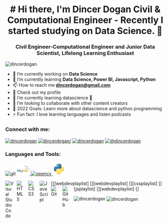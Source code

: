 

<h1 align="center"># Hi there, I'm Dincer Dogan Civil & Computational Engineer - Recently I started studying on Data Science. 👋 </h1>
<h3 align="center">Civil Engineer-Computational Engineer and Junior Data Scientist, Lifelong Learning Enthusiast</h3>

<p align="left"> <img src="https://komarev.com/ghpvc/?username=dincerdogan&label=Profile%20views&color=0e75b6&style=flat" alt="dincerdogan" /> </p>

- 🔭 I’m currently working on **Data Science**
- 🌱 I’m currently learning **Data Science, Power BI, Javascript, Python**
- 📫 How to reach me **dincerdogan@gmail.com**
- 🔭 Check out my profile
- 🌱 I’m currently learning datascience 🤣
- 👯 I’m looking to collaborate with other content creators
- 🥅 2022 Goals: Learn more about datascience and python programming
- ⚡ Fun fact: I love learning languages and listen podcasts

<h3 align="left">Connect with me:</h3>
<p align="left">
<a href="https://twitter.com/DincerDogan81" target="blank"><img align="center" src="https://cdn.jsdelivr.net/npm/simple-icons@3.0.1/icons/twitter.svg" alt="dincerdogan" height="30" width="40" /></a>
<a href="https://www.linkedin.com/in/dincer-dogan-43a03449/" target="blank"><img align="center" src="https://cdn.jsdelivr.net/npm/simple-icons@3.0.1/icons/linkedin.svg" alt="dincerdogan/" height="30" width="40" /></a>
<a href="https://www.kaggle.com/dincerdogan" target="blank"><img align="center" src="https://cdn.jsdelivr.net/npm/simple-icons@3.0.1/icons/kaggle.svg" alt="dincerdogan" height="30" width="40" /></a>
<a href="https://medium.com/@dincerdogan" target="blank"><img align="center" src="https://cdn.jsdelivr.net/npm/simple-icons@3.0.1/icons/medium.svg" alt="@dincerdogan" height="30" width="40" /></a>
</p>

<h3 align="left">Languages and Tools:</h3>
<p 
<a href="https://git-scm.com/" target="_blank"> <img src="https://www.vectorlogo.zone/logos/git-scm/git-scm-icon.svg" alt="git" width="40" height="40"/> </a> 
<a href="https://www.mysql.com/" target="_blank"> <img src="https://raw.githubusercontent.com/devicons/devicon/master/icons/mysql/mysql-original-wordmark.svg" alt="mysql" width="40" height="40"/> </a>
<a href="https://opencv.org/" target="_blank"> <img src="https://www.vectorlogo.zone/logos/opencv/opencv-icon.svg" alt="opencv" width="40" height="40"/> </a> 
<a href="https://www.python.org" target="_blank"> <img src="https://raw.githubusercontent.com/devicons/devicon/master/icons/python/python-original.svg" alt="python" width="40" height="40"/> </a> 


</p>

<p align="left">
[<img align="left" alt="Visual Studio Code" width="26px" src="https://cdn.jsdelivr.net/gh/devicons/devicon/icons/vscode/vscode-original.svg" style="padding-right:10px;" />][webdevplaylist]
[<img align="left" alt="HTML5" width="26px" src="https://cdn.jsdelivr.net/gh/devicons/devicon/icons/html5/html5-original.svg" style="padding-right:10px;" />][webdevplaylist]
[<img align="left" alt="CSS3" width="26px" src="https://cdn.jsdelivr.net/gh/devicons/devicon/icons/css3/css3-original.svg" style="padding-right:10px;" />][cssplaylist]
[<img align="left" alt="JavaScript" width="26px" src="https://cdn.jsdelivr.net/gh/devicons/devicon/icons/javascript/javascript-original.svg" style="padding-right:10px;" />][jsplaylist]
[<img align="left" alt="Git" width="26px" src="https://cdn.jsdelivr.net/gh/devicons/devicon/icons/git/git-original.svg" style="padding-right:10px;" />][webdevplaylist]
[<img align="left" alt="GitHub" width="26px" src="https://user-images.githubusercontent.com/3369400/139447912-e0f43f33-6d9f-45f8-be46-2df5bbc91289.png" style="padding-right:10px;" />]

</p>


<p><img align="left" src="https://github-readme-stats.vercel.app/api/top-langs?username=dincerdogan&show_icons=true&locale=en&layout=compact" alt="dincerdogan" /></p>

<p>&nbsp;<img align="center" src="https://github-readme-stats.vercel.app/api?username=dincerdogan&show_icons=true&locale=en" alt="dincerdogan" /></p>
















